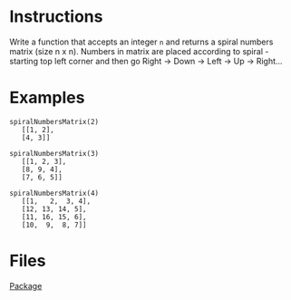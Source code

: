 # Instructions
Write a function that accepts an integer `n` and returns a spiral numbers matrix (size n x n). Numbers in matrix are placed according to
spiral - starting top left corner and then go Right -> Down -> Left -> Up -> Right...

# Examples
```
spiralNumbersMatrix(2)
   [[1, 2],
   [4, 3]]

spiralNumbersMatrix(3)
   [[1, 2, 3],
   [8, 9, 4],
   [7, 6, 5]]

spiralNumbersMatrix(4)
   [[1,   2,  3, 4],
   [12, 13, 14, 5],
   [11, 16, 15, 6],
   [10,  9,  8, 7]]
```

# Files
[Package](.)
